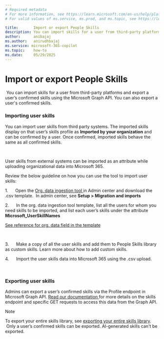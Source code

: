 ```yaml
---
# Required metadata
# For more information, see https://learn.microsoft.com/en-us/help/platform/learn-editor-add-metadata
# For valid values of ms.service, ms.prod, and ms.topic, see https://learn.microsoft.com/en-us/help/platform/metadata-taxonomies

title:       Import or export People Skills
description: You can import skills for a user from third-party platforms and export a user’s confirmed skills using the Graph API.
author:      anibajaj 
ms.author:   anirudhbajaj
ms.service: microsoft-365-copilot
ms.topic:    how-to
ms.date:     05/29/2025
---
```


# Import or export People Skills

 You can import skills for a user from third-party platforms and export a user’s confirmed skills using the Microsoft Graph API. You can also export a user's confirmed skills.

### Importing user skills

You can import user skills from third party systems. The imported skills display on that user’s skills profile as __Imported by your organization__ and can be confirmed by a user. Once confirmed, imported skills behave the same as all confirmed skills.

 



User skills from external systems can be imported as an attribute while uploading organizational data into Microsoft 365.

Review the below guideline on how you can use the tool to import user skills:   

1.      Open the [Org. data ingestion tool ](/viva/import-orgdata)in Admin center and download the .csv template.  In admin center, see __Setup > Migration and imports__

2.      In the org. data ingestion tool template, list all the users for whom you need skills to be imported, and list each user’s skills under the attribute __Microsoft_UserSkillNames__

[See reference for org. data field in the template](/viva/orgdata-attributes)

 

3.      Make a copy of all the user skills and add them to People Skills library as custom skills. Learn more about how to add custom skills.

4.      Import the user skills data into Microsoft 365 using the .csv upload.

 

### Exporting user skills

Admins can export a user’s confirmed skills via the Profile endpoint in Microsoft Graph API. [Read our documentation ](/graph/api/profile-list-skills?view=graph-rest-beta&tabs=http)for more details on the skills endpoint and specific GET requests to access this data from the Graph API.

> [!NOTE]
> To export your entire skills library, see [exporting your entire skills library](#_Export_your_custom).  
>  Only a user’s confirmed skills can be exported. AI-generated skills can't be exported.

 

